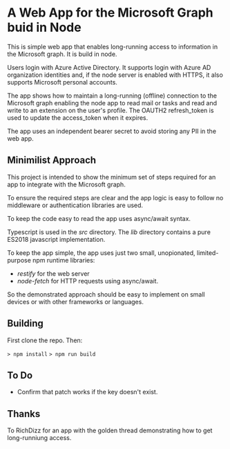 # A Web App for the Microsoft Graph buid in Node

This is simple web app that enables long-running access to information in the Microsoft graph.  It is build in node.

Users login with Azure Active Directory.  It supports login with Azure AD organization identities and, if the node server is enabled with HTTPS, it also supports Microsoft personal accounts.

The app shows how to maintain a long-running (offline) connection to the Microsoft graph enabling the node app to read mail or tasks and read and write to an extension on the user's profile.  The OAUTH2 refresh_token is used to update the access_token when it expires.

The app uses an independent bearer secret to avoid storing any PII in the web app.

## Minimilist Approach

This project is intended to show the minimum set of steps required for an app to integrate with the Microsoft graph.  

To ensure the required steps are clear and the app logic is easy to follow no middleware or authentication libraries are used. 

To keep the code easy to read the app uses async/await syntax.

Typescript is used in the *src* directory.  The *lib* directory contains a pure ES2018 javascript implementation.

To keep the app simple, the app uses just two small, unopionated, limited-purpose npm runtime libraries: 
* *restify* for the web server
* *node-fetch* for HTTP requests using async/await.

So the demonstrated approach should be easy to implement on small devices or with other frameworks or languages.

## Building

First clone the repo.  Then:

`> npm install`
`> npm run build`

## To Do

* Confirm that patch works if the key doesn't exist.


## Thanks

To RichDizz for an app with the golden thread demonstrating how to get long-runniung access.
